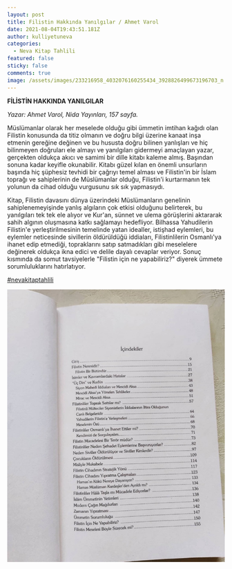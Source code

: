 ```yaml
---
layout: post
title: Filistin Hakkında Yanılgılar / Ahmet Varol
date: 2021-08-04T19:43:51.181Z
author: kulliyetuneva
categories:
  - Neva Kitap Tahlili
featured: false
sticky: false
comments: true
image: /assets/images/233216958_4032076160255434_3928826499673196703_n.jpg
---
```

<!--StartFragment-->

**FİLİSTİN HAKKINDA YANILGILAR**

*Yazar: Ahmet Varol, Nida Yayınları, 157 sayfa.* 

Müslümanlar olarak her meselede olduğu gibi ümmetin imtihan kağıdı olan Filistin konusunda da titiz olmanın ve doğru bilgi üzerine kanaat inşa etmenin gereğine değinen ve bu hususta doğru bilinen yanlışları ve hiç bilinmeyen doğruları ele almayı ve yanılgıları gidermeyi amaçlayan yazar, gerçekten oldukça akıcı ve samimi bir dille kitabı kaleme almış. Başından sonuna kadar keyifle okunabilir. Kitabı güzel kılan en önemli unsurların başında hiç şüphesiz tevhidi bir çağrıyı temel alması ve Filistin'in bir İslam toprağı ve sahiplerinin de Müslümanlar olduğu, Filistin'i kurtarmanın tek yolunun da cihad olduğu vurgusunu sık sık yapmasıydı. 

Kitap, Filistin davasını dünya üzerindeki Müslümanların genelinin sahiplenemeyişinde yanlış algıların çok etkisi olduğunu belirterek, bu yanılgıları tek tek ele alıyor ve Kur'an, sünnet ve ulema görüşlerini aktararak sahih algının oluşmasına katkı sağlamayı hedefliyor. Bilhassa Yahudilerin Filistin'e yerleştirilmesinin temelinde yatan idealler, istişhad eylemleri, bu eylemler neticesinde sivillerin öldürüldüğü iddiaları, Filistinlilerin Osmanlı'ya ihanet edip etmediği, topraklarını satıp satmadıkları gibi meselelere değinerek oldukça ikna edici ve delile dayalı cevaplar veriyor. Sonuç kısmında da somut tavsiyelerle "Filistin için ne yapabiliriz?" diyerek ümmete sorumluluklarını hatırlatıyor. 

[\#nevakitaptahlili](https://www.facebook.com/hashtag/nevakitaptahlili?__eep__=6&__cft__[0]=AZWPM7n-F5ty8eyuWoT-xRFzvUQs7OiljGeSx_Ww6YmL5LgFPLvNQRZe-ALX7pfLur0SScCdqjNsL6iZ9T30kOHlC_4iKsYw8cLOWIzi28WnmPw_zk-2l-p9f0dTqVp15Wo&__tn__=*NK-R)

![](/assets/images/233723554_4032076153588768_9176639513878108152_n.jpg)

<!--EndFragment-->